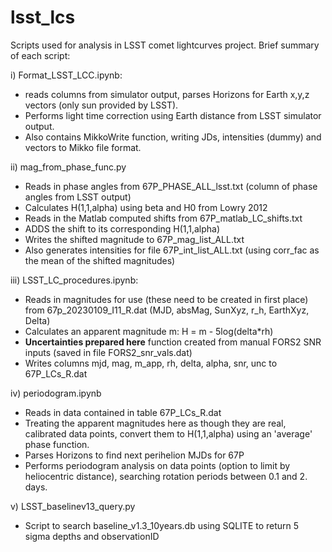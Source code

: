 # lsst_lcs

Scripts used for analysis in LSST comet lightcurves project. Brief summary of each script:

i) Format_LSST_LCC.ipynb:
- reads columns from simulator output, parses Horizons for Earth x,y,z vectors (only sun provided by LSST).
- Performs light time correction using Earth distance from LSST simulator output.
- Also contains MikkoWrite function, writing JDs, intensities (dummy) and vectors to Mikko file format.

ii) mag_from_phase_func.py
- Reads in phase angles from 67P_PHASE_ALL_lsst.txt (column of phase angles from LSST output)
- Calculates H(1,1,alpha) using beta and H0 from Lowry 2012
- Reads in the Matlab computed shifts from 67P_matlab_LC_shifts.txt
- ADDS the shift to its corresponding H(1,1,alpha)
- Writes the shifted magnitude to 67P_mag_list_ALL.txt
- Also generates intensities for file 67P_int_list_ALL.txt (using corr_fac as the mean of the shifted magnitudes)

iii) LSST_LC_procedures.ipynb:
- Reads in magnitudes for use (these need to be created in first place) from 67p_20230109_I11_R.dat (MJD, absMag, SunXyz, r_h, EarthXyz, Delta)
- Calculates an apparent magnitude m: H = m - 5log(delta*rh)
- **Uncertainties prepared here** function created from manual FORS2 SNR inputs (saved in file FORS2_snr_vals.dat)
- Writes columns mjd, mag, m_app, rh, delta, alpha, snr, unc to 67P_LCs_R.dat

iv) periodogram.ipynb
- Reads in data contained in table 67P_LCs_R.dat
- Treating the apparent magnitudes here as though they are real, calibrated data points, convert them to H(1,1,alpha) using an 'average' phase function.
- Parses Horizons to find next perihelion MJDs for 67P
- Performs periodogram analysis on data points (option to limit by heliocentric distance), searching rotation periods between 0.1 and 2. days.

v) LSST_baselinev13_query.py
- Script to search baseline_v1.3_10years.db using SQLITE to return 5 sigma depths and observationID
